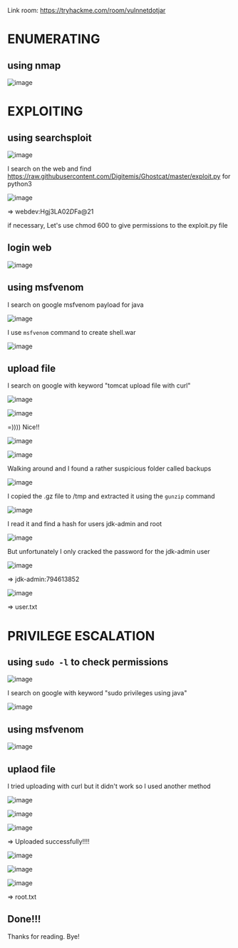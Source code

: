 Link room: https://tryhackme.com/room/vulnnetdotjar
# ENUMERATING
## using nmap
![image](https://github.com/nguyenngocdung18/tryhackme/assets/134156226/4c1a8b1a-e0a9-4082-bd61-33cf1694028e)

# EXPLOITING
## using searchsploit
![image](https://github.com/nguyenngocdung18/tryhackme/assets/134156226/1cea86bb-27e8-4a84-b6fd-9b7d9c886cb9)

I search on the web and find https://raw.githubusercontent.com/Digitemis/Ghostcat/master/exploit.py for python3

![image](https://github.com/nguyenngocdung18/tryhackme/assets/134156226/f4cffccd-ab44-4e1c-afbe-38d779ffde3b)

=> webdev:Hgj3LA$02D$Fa@21

if necessary, Let's use chmod 600 to give permissions to the exploit.py file
## login web

![image](https://github.com/nguyenngocdung18/tryhackme/assets/134156226/32d8982e-c353-4bfc-8dc4-6af6e9f9f336)

## using msfvenom
I search on google msfvenom payload for java

![image](https://github.com/nguyenngocdung18/tryhackme/assets/134156226/cb6422a1-2917-40f3-b7ef-2b4f388cf9e7)

I use ```msfvenom``` command to create shell.war

![image](https://github.com/nguyenngocdung18/tryhackme/assets/134156226/9423329e-5ed1-47d7-acfb-02e4bc14805c)
## upload file
I search on google with keyword "tomcat upload file with curl"

![image](https://github.com/nguyenngocdung18/tryhackme/assets/134156226/1f2df732-e870-418e-aea7-256f8218310c)

![image](https://github.com/nguyenngocdung18/tryhackme/assets/134156226/4d48a833-cf8e-44b4-8afb-3d1b3cdbc856)

=)))) Nice!!

![image](https://github.com/nguyenngocdung18/tryhackme/assets/134156226/4f40c218-a0e3-4450-8b5f-0c401ec2379c)

![image](https://github.com/nguyenngocdung18/tryhackme/assets/134156226/4da7e91d-32fb-4f9c-913b-76867d055864)

Walking around and I found a rather suspicious folder called backups

![image](https://github.com/nguyenngocdung18/tryhackme/assets/134156226/2b21771d-4029-4e08-8a52-058cb7587894)

I copied the .gz file to /tmp and extracted it using the ```gunzip``` command

![image](https://github.com/nguyenngocdung18/tryhackme/assets/134156226/aba7a986-3067-4378-877a-4a6e82874987)

I read it and find a hash for users jdk-admin and root

![image](https://github.com/nguyenngocdung18/tryhackme/assets/134156226/88ab3c69-442b-46dd-8624-c8c5cc5a82cc)

But unfortunately I only cracked the password for the jdk-admin user

![image](https://github.com/nguyenngocdung18/tryhackme/assets/134156226/3b538db4-cab6-4739-a437-6900bef50393)

=> jdk-admin:794613852

![image](https://github.com/nguyenngocdung18/tryhackme/assets/134156226/f1ebd1bd-5267-443b-a0bd-e60b0d169b46)

=> user.txt
# PRIVILEGE ESCALATION
## using ```sudo -l``` to check permissions
![image](https://github.com/nguyenngocdung18/tryhackme/assets/134156226/c6aff74a-3d91-4a34-8f18-b0df80231196)

I search on google with keyword "sudo privileges using java"

![image](https://github.com/nguyenngocdung18/tryhackme/assets/134156226/60e2ca3b-cd5b-415f-8a4b-f2f915dd9625)

## using msfvenom
![image](https://github.com/nguyenngocdung18/tryhackme/assets/134156226/38811a26-72b0-4da5-bd3c-166de3e20980)
## uplaod file
I tried uploading with curl but it didn't work so I used another method

![image](https://github.com/nguyenngocdung18/tryhackme/assets/134156226/847ba3ce-f9db-4b8a-b05c-3719aca36484)

![image](https://github.com/nguyenngocdung18/tryhackme/assets/134156226/06abfd04-2946-4b94-9284-75d583bbd5e9)

![image](https://github.com/nguyenngocdung18/tryhackme/assets/134156226/4424febd-ca74-4f75-a192-e3ce5022b81e)

=> Uploaded successfully!!!!

![image](https://github.com/nguyenngocdung18/tryhackme/assets/134156226/0e80c735-7b0f-4714-b45e-adc602372dcd)

![image](https://github.com/nguyenngocdung18/tryhackme/assets/134156226/667ea035-3965-4735-af20-a9d6dc45ded1)

![image](https://github.com/nguyenngocdung18/tryhackme/assets/134156226/d44ccf2d-c5a0-437a-8cd3-9478075b4b07)

=> root.txt 
## Done!!!

Thanks for reading. Bye!
